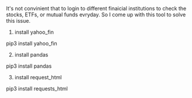 It's not convinient that to login to different finaicial institutions to check the stocks, ETFs, or mutual funds evryday. So I come up with this tool to solve this issue. 

1. install yahoo_fin

pip3 install yahoo_fin

2. install pandas

 pip3 install pandas

3. install request_html

pip3 install requests_html
